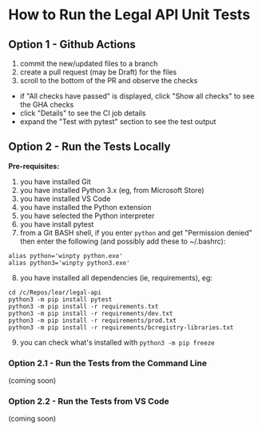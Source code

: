 # How to Run the Legal API Unit Tests

## Option 1 - Github Actions
1. commit the new/updated files to a branch
2. create a pull request (may be Draft) for the files
3. scroll to the bottom of the PR and observe the checks
  - if "All checks have passed" is displayed, click "Show all checks" to see the GHA checks
  - click "Details" to see the CI job details
  - expand the "Test with pytest" section to see the test output
  
## Option 2 - Run the Tests Locally

**Pre-requisites:**
1. you have installed Git
2. you have installed Python 3.x (eg, from Microsoft Store)
3. you have installed VS Code
4. you have installed the Python extension
5. you have selected the Python interpreter
6. you have install pytest
7. from a Git BASH shell, if you enter `python` and get "Permission denied" then enter the following (and possibly add these to ~/.bashrc):
  ```
  alias python='winpty python.exe'
  alias python3='winpty python3.exe'
  ```
 
8. you have installed all dependencies (ie, requirements), eg:
  ```
  cd /c/Repos/lear/legal-api
  python3 -m pip install pytest
  python3 -m pip install -r requirements.txt
  python3 -m pip install -r requirements/dev.txt
  python3 -m pip install -r requirements/prod.txt
  python3 -m pip install -r requirements/bcregistry-libraries.txt
  ```
9. you can check what's installed with `python3 -m pip freeze`

### Option 2.1 - Run the Tests from the Command Line
(coming soon)

### Option 2.2 - Run the Tests from VS Code
(coming soon)
